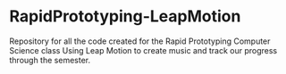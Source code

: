 RapidPrototyping-LeapMotion
===========================

Repository for all the code created for the Rapid Prototyping Computer Science class Using Leap Motion to create music and track our progress through the semester.  

